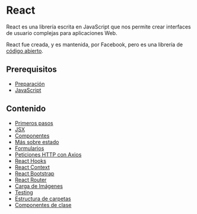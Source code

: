# React

React es una librería escrita en JavaScript que nos permite crear interfaces de usuario complejas para aplicaciones Web.

React fue creada, y es mantenida, por Facebook, pero es una librería de [código abierto](https://github.com/facebook/react).

## Prerequisitos

* [Preparación](../preparacion.md)
* [JavaScript](../javascript/README.md)

## Contenido

* [Primeros pasos](primeros-pasos.md)
* [JSX](jsx.md)
* [Componentes](componentes.md)
* [Más sobre estado](mas-sobre-estado.md)
* [Formularios](formularios.md)
* [Peticiones HTTP con Axios](peticiones-http-con-axios.md)
* [React Hooks](react-hooks.md)
* [React Context](context.md)
* [React Bootstrap](react-bootstrap.md)
* [React Router](react-router.md)
* [Carga de Imágenes](carga-de-imagenes.md)
* [Testing](testing.md)
* [Estructura de carpetas](estructura-carpetas.md)
* [Componentes de clase](componentes-clase.md)
